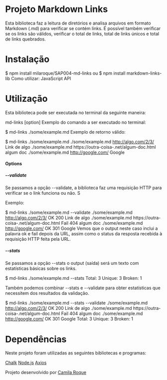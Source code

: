 # Projeto Markdown Links
Esta biblioteca faz a leitura de diretórios e analisa arquivos em formato Markdown (.md) para verificar se contém links. É possível também verificar se os links são válidos, verificar o total de links, total de links únicos e total de links quebrados.

# Instalação
$ npm install milaroque/SAP004-md-links
ou
$ npm install markdown-links-lib
Como utilizar:
JavaScript API

# Utilização
Esta biblioteca pode ser executada no terminal da seguinte maneira:

md-links <path-to-file> [option]
Exemplo do comando a ser executado no terminal:

$ md-links ./some/example.md
Exemplo de retorno válido:

$ md-links ./some/example.md
./some/example.md http://algo.com/2/3/ Link de algo
./some/example.md https://outra-coisa-.net/algum-doc.html algum doc
./some/example.md http://google.com/ Google

#### Options

##### --validate
Se passamos a opção --validate, a biblioteca faz uma requisição HTTP para verificar se o link funciona ou não. S

Exemplo:

$ md-links ./some/example.md --validate
./some/example.md http://algo.com/2/3/ OK 200 Link de algo
./some/example.md https://outra-coisa-.net/algum-doc.html Fail 404 algum doc
./some/example.md http://google.com/ OK 301 Google
Vemos que o output neste caso inclui a palavra ok e fail depois da URL, assim como o status da resposta recebida à requisição HTTP feita pela URL.

##### --stats
Se passamos a opção --stats o output (saída) será um texto com estatísticas básicas sobre os links.

$ md-links ./some/example.md --stats
Total: 3
Unique: 3
Broken: 1

Também podemos combinar --stats e --validate para obter estatísticas que necessitem dos resultados da validação.

$ md-links ./some/example.md --stats --validate
./some/example.md http://algo.com/2/3/ OK 200 Link de algo
./some/example.md https://outra-coisa-.net/algum-doc.html Fail 404 algum doc
./some/example.md http://google.com/ OK 301 Google
Total: 3
Unique: 3
Broken: 1

# Dependências

Neste projeto foram utilizadas as seguintes bibliotecas e programas:

[Chalk](https://www.npmjs.com/package/chalk)
[Node.js](https://nodejs.org/en/)
[Axios](https://www.npmjs.com/package/axios)

Projeto desenvolvido por [Camila Roque](https://github.com/milaroque)